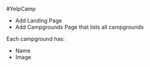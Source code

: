 #YelpCamp

* Add Landing Page
* Add Campgrounds Page that lists all campgrounds

Each campground has:
* Name
* Image
